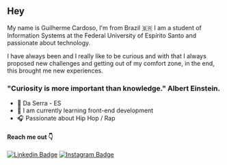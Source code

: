 ## Hey

My name is Guilherme Cardoso, I'm from Brazil 🇧🇷 I am a student of Information Systems at the Federal University of Espírito Santo and passionate about technology.

I have always been and I really like to be curious and with that I always proposed new challenges and getting out of my comfort zone, in the end, this brought me new experiences.

### "Curiosity is more important than knowledge." Albert Einstein.

- 📍 Da Serra - ES
- 🌱 I am currently learning front-end development
- 🎧 Passionate about Hip Hop / Rap

 #### Reach me out 👇
 
  [![Linkedin Badge](https://img.shields.io/badge/-LinkedIn-blue?style=flat-square&logo=Linkedin&logoColor=white&link=https://www.linkedin.com/in/guilherme-cardoso-b8a804185/)](https://www.linkedin.com/in/guilherme-cardoso-b8a804185/) [![Instagram Badge](https://img.shields.io/badge/-Instagram-violet?style=flat-square&logo=Instagram&logoColor=white&link=https://www.instagram.com/guizincardoso/)](https://www.instagram.com/guizincardoso/)
 
 
